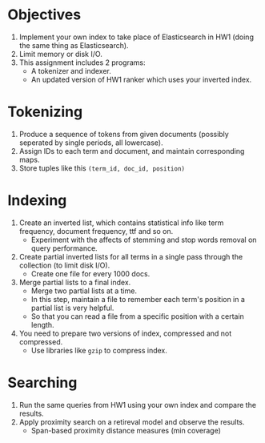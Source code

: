# Objectives
1. Implement your own index to take place of Elasticsearch in HW1 (doing the same thing as Elasticsearch).
2. Limit memory or disk I/O.
3. This assignment includes 2 programs:
    * A tokenizer and indexer.
    * An updated version of HW1 ranker which uses your inverted index.

# Tokenizing
1. Produce a sequence of tokens from given documents (possibly seperated by single periods, all lowercase).
2. Assign IDs to each term and document, and maintain corresponding maps.
3. Store tuples like this ```(term_id, doc_id, position)```

# Indexing
1. Create an inverted list, which contains statistical info like term frequency, document frequency, ttf and so on.
    * Experiment with the affects of stemming and stop words removal on query performance.
2. Create partial inverted lists for all terms in a single pass through the collection (to limit disk I/O).
    * Create one file for every 1000 docs.
3. Merge partial lists to a final index.
    * Merge two partial lists at a time.
    * In this step, maintain a file to remember each term's position in a partial list is very helpful.
    * So that you can read a file from a specific position with a certain length.
4. You need to prepare two versions of index, compressed and not compressed.
    * Use libraries like ```gzip``` to compress index.

# Searching
1. Run the same queries from HW1 using your own index and compare the results.
2. Apply proximity search on a retireval model and observe the results.
    * Span-based proximity distance measures (min coverage)
